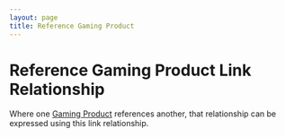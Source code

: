 ```yaml
---
layout: page
title: Reference Gaming Product
---
```

# Reference Gaming Product Link Relationship

Where one [Gaming Product](../concepts/gaming-product) references another, that relationship can be expressed using this link relationship.
